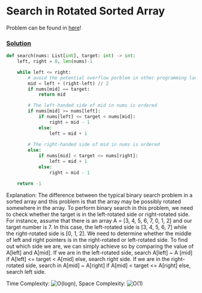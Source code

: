 # Search in Rotated Sorted Array

Problem can be found in [here](https://leetcode.com/problems/search-in-rotated-sorted-array)!

### [Solution](/Binary%20Search/33-SearchinRotatedSortedArray/solution.py)

```python
def search(nums: List[int], target: int) -> int:
    left, right = 0, len(nums)-1

    while left <= right:
        # avoid the potential overflow porblem in other programming language, but not including Python
        mid = left + (right-left) // 2
        if nums[mid] == target:
            return mid

        # The left-handed side of mid in nums is ordered
        if nums[mid] >= nums[left]:
            if nums[left] <= target < nums[mid]:
                right = mid - 1
            else:
                left = mid + 1
        
        # The right-handed side of mid in nums is ordered
        else:
            if nums[mid] < target <= nums[right]:
                left = mid + 1
            else:
                right = mid - 1

    return -1
```

Explanation: The difference between the typical binary search problem in a sorted array and this problem is that the array may be possibly rotated somewhere in the array. To perform binary search in this problem, we need to check whether the target is in the left-rotated side or right-rotated side. For instance, assume that there is an array A = [3, 4, 5, 6, 7, 0, 1, 2] and our target number is 7. In this case, the left-rotated side is [3, 4, 5, 6, 7] while the right-rotated side is [0, 1, 2]. We need to determine whether the middle of left and right pointers is in the right-rotated or left-rotated side. To find out which side we are, we can simply achieve so by comparing the value of A[left] and A[mid]. If we are in the left-rotated side, search A[left] ~ A [mid] if A[left] <= target < A[mid] else, search right side. If we are in the right-rotated side, search in A[mid] ~ A[right] if A[mid] < target <= A[right] else, search left side.

Time Complexity: ![O(logn)](<https://latex.codecogs.com/svg.image?\inline&space;O(logn)>), Space Complexity: ![O(1)](<https://latex.codecogs.com/svg.image?\inline&space;O(1)>)
